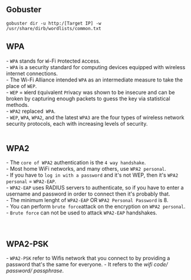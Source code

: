 

<h2>Gobuster</h2>
<pre><code>gobuster dir -u http:/[Target IP] -w /usr/share/dirb/wordlists/common.txt</code></pre>



<h2>WPA</h2>
- <code>WPA</code> stands for <code>W</code>i-Fi <code>P</code>rotected <code>A</code>ccess.<br>
- <code>WPA</code> is a security standard for computing devices equipped with wireless internet connections.<br>
- The Wi-Fi Alliance intended <code>WPA</code> as an intermediate measure to take the place of <code>WEP</code>.<br>
- <code>WEP</code> = <code>W</code>ierd <code>E</code>quivalent <code>P</code>rivacy was shown to be insecure and can be broken by capturing enough packets to guess the key via statistical methods.<br>
- <code>WPA2</code> replaced<code> WPA</code>.<br>
- <code>WEP</code>, <code>WPA</code>, <code>WPA2</code>, and the latest <code>WPA3</code> are the four types of wireless network security protocols, each with increasing levels of security.<br>

<br>
<h2>WPA2</h2>
- The <code>core of WPA2</code> authentication is the <code>4 way handshake</code>.<br>
- Most home WiFi networks, and many others, use <code>WPA2 personal</code>.<br>
- If you have to <code>log in with a password</code> and it's not WEP, then it's <code>WPA2 personal</code> = <code>WPA2-EAP</code>.<br>
- <code>WPA2-EAP</code> uses RADIUS servers to authenticate, so if you have to enter a username and password in order to connect then it's probably that.<br>
- The minimum lenght of <code>WPA2-EAP</code> OR  <code>WPA2 Personal Password</code> is 8.<br>
- You can perform <code>brute force</code>attack on the encryption on <code>WPA2 personal</code>.<br>
- <code>Brute force</code> can not be used to attack <code>WPA2-EAP</code> handshakes. <br><br>

<br>
<h2>WPA2-PSK</h2>
- <code>WPA2-PSK</code> refer to Wifis network that you connect to by providing a password that's the same for everyone.
- It refers to the <em>wifi code/ password/ passphrase</em>.<br>
